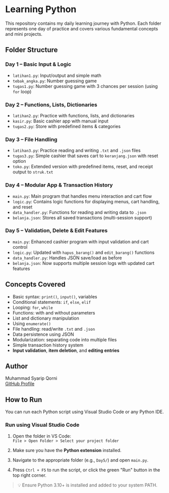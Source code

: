 # Learning Python

This repository contains my daily learning journey with Python. Each folder represents one day of practice and covers various fundamental concepts and mini projects.

## Folder Structure

### Day 1 – Basic Input & Logic
- `latihan1.py`: Input/output and simple math
- `tebak_angka.py`: Number guessing game
- `tugas1.py`: Number guessing game with 3 chances per session (using `for` loop)

### Day 2 – Functions, Lists, Dictionaries
- `latihan2.py`: Practice with functions, lists, and dictionaries
- `kasir.py`: Basic cashier app with manual input
- `tugas2.py`: Store with predefined items & categories

### Day 3 – File Handling
- `latihan3.py`: Practice reading and writing `.txt` and `.json` files
- `tugas3.py`: Simple cashier that saves cart to `keranjang.json` with reset option
- `toko.py`: Extended version with predefined items, reset, and receipt output to `struk.txt`

### Day 4 – Modular App & Transaction History
- `main.py`: Main program that handles menu interaction and cart flow
- `logic.py`: Contains logic functions for displaying menus, cart handling, and reset
- `data_handler.py`: Functions for reading and writing data to `.json`
- `belanja.json`: Stores all saved transactions (multi-session support)

### Day 5 – Validation, Delete & Edit Features
- `main.py`: Enhanced cashier program with input validation and cart control
- `logic.py`: Updated with `hapus_barang()` and `edit_barang()` functions
- `data_handler.py`: Handles JSON save/load as before
- `belanja.json`: Now supports multiple session logs with updated cart features

## Concepts Covered

- Basic syntax: `print()`, `input()`, variables
- Conditional statements: `if`, `else`, `elif`
- Looping: `for`, `while`
- Functions: with and without parameters
- List and dictionary manipulation
- Using `enumerate()`
- File handling: read/write `.txt` and `.json`
- Data persistence using JSON
- Modularization: separating code into multiple files
- Simple transaction history system
- **Input validation**, **item deletion**, and **editing entries**

## Author

Muhammad Syarip Qorni  
[GitHub Profile](https://github.com/nambi02)

## How to Run

You can run each Python script using Visual Studio Code or any Python IDE.

### Run using Visual Studio Code

1. Open the folder in VS Code:  
   `File > Open Folder > Select your project folder`

2. Make sure you have the **Python extension** installed.

3. Navigate to the appropriate folder (e.g., `Day5/`) and open `main.py`.

4. Press `Ctrl + F5` to run the script, or click the green "Run" button in the top right corner.

> 💡 Ensure Python 3.10+ is installed and added to your system PATH.